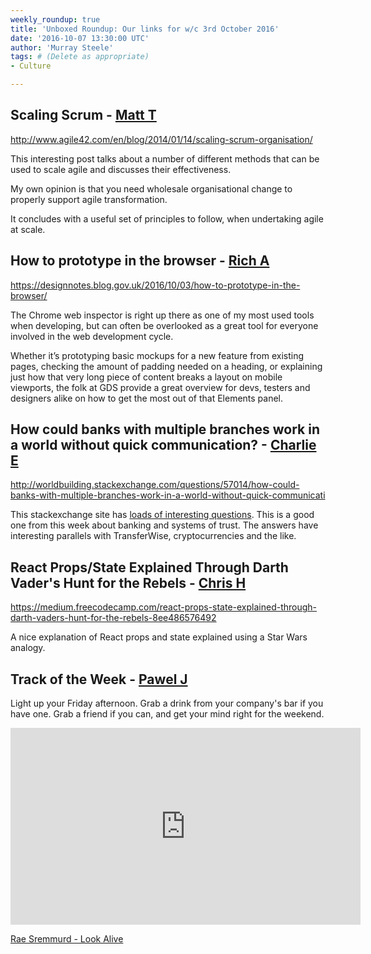 ```yaml
---
weekly_roundup: true
title: 'Unboxed Roundup: Our links for w/c 3rd October 2016'
date: '2016-10-07 13:30:00 UTC'
author: 'Murray Steele'
tags: # (Delete as appropriate)
- Culture

---
```


## Scaling Scrum - [Matt T](/people#matt-turrell)

http://www.agile42.com/en/blog/2014/01/14/scaling-scrum-organisation/

This interesting post talks about a number of different methods that can be used to scale agile and discusses their effectiveness.

My own opinion is that you need wholesale organisational change to properly support agile transformation.

It concludes with a useful set of principles to follow, when undertaking agile at scale.

## How to prototype in the browser - [Rich A](/people#richard-archer)

https://designnotes.blog.gov.uk/2016/10/03/how-to-prototype-in-the-browser/

The Chrome web inspector is right up there as one of my most used tools when developing, but can often be overlooked as a great tool for everyone involved in the web development cycle.

Whether it’s prototyping basic mockups for a new feature from existing pages, checking the amount of padding needed on a heading, or explaining just how that very long piece of content breaks a layout on mobile viewports, the folk at GDS provide a great overview for devs, testers and designers alike on how to get the most out of that Elements panel.

## How could banks with multiple branches work in a world without quick communication? - [Charlie E](/people#charlie-egan)

http://worldbuilding.stackexchange.com/questions/57014/how-could-banks-with-multiple-branches-work-in-a-world-without-quick-communicati

This stackexchange site has [loads of interesting questions](http://worldbuilding.stackexchange.com/questions?sort=votes). This is a good one from this week about banking and systems of trust. The answers have interesting parallels with TransferWise, cryptocurrencies and the like.

## React Props/State Explained Through Darth Vader's Hunt for the Rebels - [Chris H](/people#chris-holmes)

https://medium.freecodecamp.com/react-props-state-explained-through-darth-vaders-hunt-for-the-rebels-8ee486576492

A nice explanation of React props and state explained using a Star Wars analogy.

## Track of the Week - [Pawel J](/people#pawel-janiak)

Light up your Friday afternoon. Grab a drink from your company's bar if you have one. Grab a friend if you can, and get your mind right for the weekend.

<iframe width="560" height="315" src="https://www.youtube.com/embed/Uk_2Eo0No_k" frameborder="0" allowfullscreen></iframe>

[Rae Sremmurd - Look Alive](https://www.youtube.com/watch?v=Uk_2Eo0No_k)


